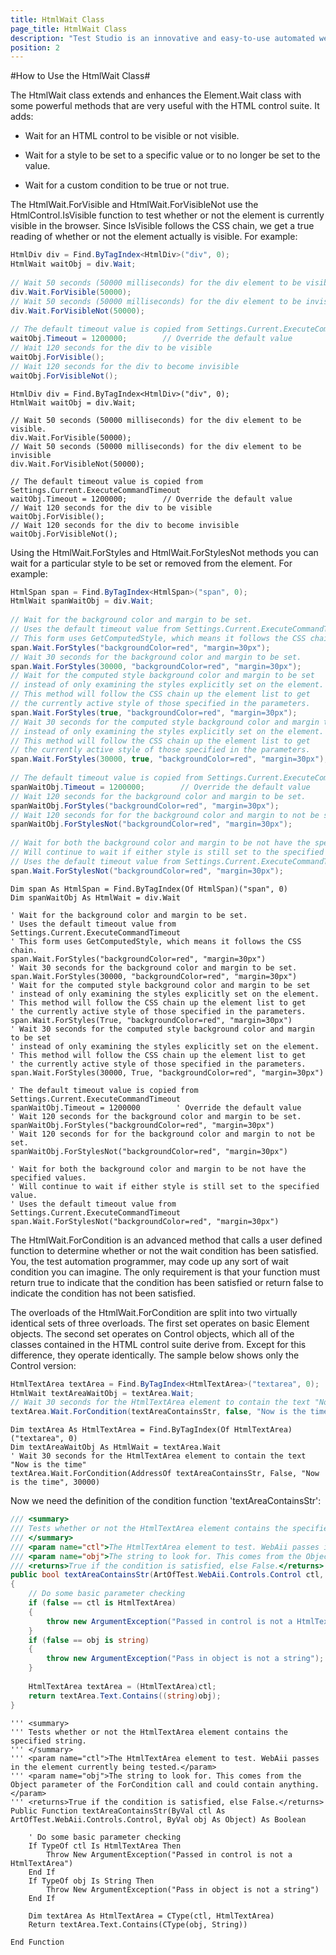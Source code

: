 ```yaml
---
title: HtmlWait Class
page_title: HtmlWait Class
description: "Test Studio is an innovative and easy-to-use automated web, WPF and load testing solution. Test Studio tests support essential technologies like ASP.NET AJAX, Silverlight, PHP and MVC. HTML5, Testing framework, functional testing, performance testing, load testing, exploratory testing, manual testing."
position: 2
---
```

#How to Use the HtmlWait Class#

The HtmlWait class extends and enhances the Element.Wait class with some powerful methods that are very useful with the HTML control suite. It adds:

* Wait for an HTML control to be visible or not visible.

* Wait for a style to be set to a specific value or to no longer be set to the value.

* Wait for a custom condition to be true or not true.
 
The HtmlWait.ForVisible and HtmlWait.ForVisibleNot use the HtmlControl.IsVisible function to test whether or not the element is currently visible in the browser. Since IsVisible follows the CSS chain, we get a true reading of whether or not the element actually is visible. For example:


```C#
HtmlDiv div = Find.ByTagIndex<HtmlDiv>("div", 0);
HtmlWait waitObj = div.Wait;
  
// Wait 50 seconds (50000 milliseconds) for the div element to be visible.
div.Wait.ForVisible(50000);
// Wait 50 seconds (50000 milliseconds) for the div element to be invisible
div.Wait.ForVisibleNot(50000);
  
// The default timeout value is copied from Settings.Current.ExecuteCommandTimeout
waitObj.Timeout = 1200000;        // Override the default value
// Wait 120 seconds for the div to be visible
waitObj.ForVisible();
// Wait 120 seconds for the div to become invisible
waitObj.ForVisibleNot();
```
 

```VB
HtmlDiv div = Find.ByTagIndex<HtmlDiv>("div", 0);
HtmlWait waitObj = div.Wait;
  
// Wait 50 seconds (50000 milliseconds) for the div element to be visible.
div.Wait.ForVisible(50000);
// Wait 50 seconds (50000 milliseconds) for the div element to be invisible
div.Wait.ForVisibleNot(50000);
  
// The default timeout value is copied from Settings.Current.ExecuteCommandTimeout
waitObj.Timeout = 1200000;        // Override the default value
// Wait 120 seconds for the div to be visible
waitObj.ForVisible();
// Wait 120 seconds for the div to become invisible
waitObj.ForVisibleNot();
```

Using the HtmlWait.ForStyles and HtmlWait.ForStylesNot methods you can wait for a particular style to be set or removed from the element. For example:

```C#
HtmlSpan span = Find.ByTagIndex<HtmlSpan>("span", 0);
HtmlWait spanWaitObj = div.Wait;
  
// Wait for the background color and margin to be set.
// Uses the default timeout value from Settings.Current.ExecuteCommandTimeout
// This form uses GetComputedStyle, which means it follows the CSS chain.
span.Wait.ForStyles("backgroundColor=red", "margin=30px");
// Wait 30 seconds for the background color and margin to be set.
span.Wait.ForStyles(30000, "backgroundColor=red", "margin=30px");
// Wait for the computed style background color and margin to be set
// instead of only examining the styles explicitly set on the element.
// This method will follow the CSS chain up the element list to get
// the currently active style of those specified in the parameters.
span.Wait.ForStyles(true, "backgroundColor=red", "margin=30px");
// Wait 30 seconds for the computed style background color and margin to be set
// instead of only examining the styles explicitly set on the element.
// This method will follow the CSS chain up the element list to get
// the currently active style of those specified in the parameters.
span.Wait.ForStyles(30000, true, "backgroundColor=red", "margin=30px");
  
// The default timeout value is copied from Settings.Current.ExecuteCommandTimeout
spanWaitObj.Timeout = 1200000;        // Override the default value
// Wait 120 seconds for the background color and margin to be set.
spanWaitObj.ForStyles("backgroundColor=red", "margin=30px");
// Wait 120 seconds for for the background color and margin to not be set.
spanWaitObj.ForStylesNot("backgroundColor=red", "margin=30px");
   
// Wait for both the background color and margin to be not have the specified values.
// Will continue to wait if either style is still set to the specified value.
// Uses the default timeout value from Settings.Current.ExecuteCommandTimeout
span.Wait.ForStylesNot("backgroundColor=red", "margin=30px");
```
 

```VB
Dim span As HtmlSpan = Find.ByTagIndex(Of HtmlSpan)("span", 0)
Dim spanWaitObj As HtmlWait = div.Wait
  
' Wait for the background color and margin to be set.
' Uses the default timeout value from Settings.Current.ExecuteCommandTimeout
' This form uses GetComputedStyle, which means it follows the CSS chain.
span.Wait.ForStyles("backgroundColor=red", "margin=30px")
' Wait 30 seconds for the background color and margin to be set.
span.Wait.ForStyles(30000, "backgroundColor=red", "margin=30px")
' Wait for the computed style background color and margin to be set
' instead of only examining the styles explicitly set on the element.
' This method will follow the CSS chain up the element list to get
' the currently active style of those specified in the parameters.
span.Wait.ForStyles(True, "backgroundColor=red", "margin=30px")
' Wait 30 seconds for the computed style background color and margin to be set
' instead of only examining the styles explicitly set on the element.
' This method will follow the CSS chain up the element list to get
' the currently active style of those specified in the parameters.
span.Wait.ForStyles(30000, True, "backgroundColor=red", "margin=30px")
   
' The default timeout value is copied from Settings.Current.ExecuteCommandTimeout
spanWaitObj.Timeout = 1200000        ' Override the default value
' Wait 120 seconds for the background color and margin to be set.
spanWaitObj.ForStyles("backgroundColor=red", "margin=30px")
' Wait 120 seconds for for the background color and margin to not be set.
spanWaitObj.ForStylesNot("backgroundColor=red", "margin=30px")
   
' Wait for both the background color and margin to be not have the specified values.
' Will continue to wait if either style is still set to the specified value.
' Uses the default timeout value from Settings.Current.ExecuteCommandTimeout
span.Wait.ForStylesNot("backgroundColor=red", "margin=30px")
```


The HtmlWait.ForCondition is an advanced method that calls a user defined function to determine whether or not the wait condition has been satisfied. You, the test automation programmer, may code up any sort of wait condition you can imagine. The only requirement is that your function must return true to indicate that the condition has been satisfied or return false to indicate the condition has not been satisfied.
 
The overloads of the HtmlWait.ForCondition are split into two virtually identical sets of three overloads. The first set operates on basic Element objects. The second set operates on Control objects, which all of the classes contained in the HTML control suite derive from. Except for this difference, they operate identically. The sample below shows only the Control version:

```C#
HtmlTextArea textArea = Find.ByTagIndex<HtmlTextArea>("textarea", 0);
HtmlWait textAreaWaitObj = textArea.Wait;
// Wait 30 seconds for the HtmlTextArea element to contain the text "Now is the time"
textArea.Wait.ForCondition(textAreaContainsStr, false, "Now is the time", 30000);
```
 

```VB
Dim textArea As HtmlTextArea = Find.ByTagIndex(Of HtmlTextArea)("textarea", 0)
Dim textAreaWaitObj As HtmlWait = textArea.Wait
' Wait 30 seconds for the HtmlTextArea element to contain the text "Now is the time"
textArea.Wait.ForCondition(AddressOf textAreaContainsStr, False, "Now is the time", 30000)
```

Now we need the definition of the condition function 'textAreaContainsStr':

```C#
/// <summary>
/// Tests whether or not the HtmlTextArea element contains the specified string.
/// </summary>
/// <param name="ctl">The HtmlTextArea element to test. WebAii passes in the element currently being tested.</param>
/// <param name="obj">The string to look for. This comes from the Object parameter of the ForCondition call and could contain anything.</param>
/// <returns>True if the condition is satisfied, else False.</returns>
public bool textAreaContainsStr(ArtOfTest.WebAii.Controls.Control ctl, Object obj)
{
    // Do some basic parameter checking
    if (false == ctl is HtmlTextArea)
    {
        throw new ArgumentException("Passed in control is not a HtmlTextArea");
    }
    if (false == obj is string)
    {
        throw new ArgumentException("Pass in object is not a string");
    }
   
    HtmlTextArea textArea = (HtmlTextArea)ctl;
    return textArea.Text.Contains((string)obj);
}
```
 

```VB
''' <summary>
''' Tests whether or not the HtmlTextArea element contains the specified string.
''' </summary>
''' <param name="ctl">The HtmlTextArea element to test. WebAii passes in the element currently being tested.</param>
''' <param name="obj">The string to look for. This comes from the Object parameter of the ForCondition call and could contain anything.</param>
''' <returns>True if the condition is satisfied, else False.</returns>
Public Function textAreaContainsStr(ByVal ctl As ArtOfTest.WebAii.Controls.Control, ByVal obj As Object) As Boolean
  
    ' Do some basic parameter checking
    If TypeOf ctl Is HtmlTextArea Then
        Throw New ArgumentException("Passed in control is not a HtmlTextArea")
    End If
    If TypeOf obj Is String Then
        Throw New ArgumentException("Pass in object is not a string")
    End If
  
    Dim textArea As HtmlTextArea = CType(ctl, HtmlTextArea)
    Return textArea.Text.Contains(CType(obj, String))
  
End Function
```
